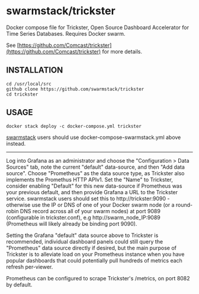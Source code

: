 # swarmstack/trickster

Docker compose file for Trickster, Open Source Dashboard Accelerator for Time Series Databases. Requires Docker swarm.

See [https://github.com/Comcast/trickster](https://github.com/Comcast/trickster) for more details.

## INSTALLATION

```
cd /usr/local/src
github clone https://github.com/swarmstack/trickster
cd trickster
```

## USAGE

```
docker stack deploy -c docker-compose.yml trickster
```

[swarmstack](https://github.com/swarmstack/swarmstack) users should use docker-compose-swarmstack.yml above instead.

---

Log into Grafana as an administrator and choose the "Configuration > Data Sources" tab, note the current "default" data-source, and then "Add data source". Choose "Prometheus" as the data source type, as Trickster also implements the Promethus HTTP APIv1. Set the "Name" to Trickster, consider enabling "Default" for this new data-source if Prometheus was your previous default, and then provide Grafana a URL to the Trickster service. swarmstack users should set this to http://trickster:9090 - otherwise use the IP or DNS of one of your Docker swarm node (or a round-robin DNS record across all of your swarm nodes) at port 9089 (configurable in trickster.conf), e.g http://swarm_node_IP:9089 (Prometheus will likely already be binding port 9090).

Setting the Grafana "default" data source above to Trickster is recommended, individual dashboard panels could still query the "Prometheus" data source directly if desired, but the main purpose of Trickster is to alleviate load on your Prometheus instance when you have popular dashboards that could potentially pull hundreds of metrics each refresh per-viewer.

Prometheus can be configured to scrape Trickster's /metrics, on port 8082 by default.
